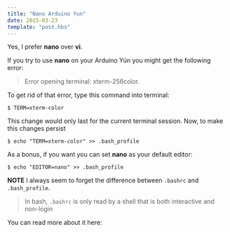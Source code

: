 ```yaml
---
title: "Nano Arduino Yun"
date: 2015-03-23
template: "post.hbs"
---
```



Yes, I prefer **nano** over **vi**.

If you try to use **nano** on your Arduino Yún you might get the following error:

>Error opening terminal: xterm-256color.

To get rid of that error, type this command into terminal:

```
$ TERM=xterm-color
```

This change would only last for the current terminal session. Now, to make this changes persist

```
$ echo "TERM=xterm-color" >> .bash_profile
```

As a bonus, if you want you can set **nano** as your default editor:

```
$ echo "EDITOR=nano" >> .bash_profile
```

**NOTE**
I always seem to forget the difference between `.bashrc` and `.bash_profile`.
>In bash, `.bashrc` is only read by a shell that is both interactive and non-login

You can read more about it here: [][shells]


[shells]: http://www.thegeekstuff.com/2008/10/execution-sequence-for-bash_profile-bashrc-bash_login-profile-and-bash_logout/